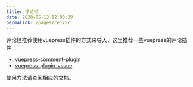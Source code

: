 ```yaml
---
title: 评论栏
date: 2020-05-13 12:00:39
permalink: /pages/ce175c
---
```


评论栏推荐使用vuepress插件的方式来导入，这里推荐一些vuepress的评论插件：
 * [vuepress-comment-plugin](https://github.com/dongyuanxin/vuepress-plugin-comment)
 * [vuepress-plugin-vssue](https://www.npmjs.com/package/@vssue/vuepress-plugin-vssue)

 使用方法请查阅相应的文档。